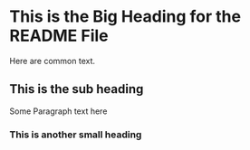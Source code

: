 # This is the Big Heading for the README File

Here are common text.

## This is the sub heading

Some Paragraph text here

### This is another small heading